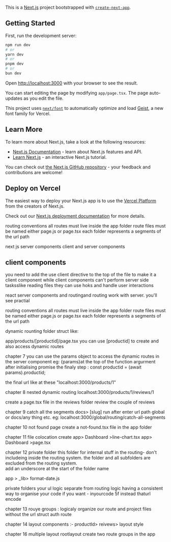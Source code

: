 This is a [Next.js](https://nextjs.org) project bootstrapped with [`create-next-app`](https://nextjs.org/docs/app/api-reference/cli/create-next-app).

## Getting Started

First, run the development server:

```bash
npm run dev
# or
yarn dev
# or
pnpm dev
# or
bun dev
```

Open [http://localhost:3000](http://localhost:3000) with your browser to see the result.

You can start editing the page by modifying `app/page.tsx`. The page auto-updates as you edit the file.

This project uses [`next/font`](https://nextjs.org/docs/app/building-your-application/optimizing/fonts) to automatically optimize and load [Geist](https://vercel.com/font), a new font family for Vercel.

## Learn More

To learn more about Next.js, take a look at the following resources:

- [Next.js Documentation](https://nextjs.org/docs) - learn about Next.js features and API.
- [Learn Next.js](https://nextjs.org/learn) - an interactive Next.js tutorial.

You can check out [the Next.js GitHub repository](https://github.com/vercel/next.js) - your feedback and contributions are welcome!

## Deploy on Vercel

The easiest way to deploy your Next.js app is to use the [Vercel Platform](https://vercel.com/new?utm_medium=default-template&filter=next.js&utm_source=create-next-app&utm_campaign=create-next-app-readme) from the creators of Next.js.

Check out our [Next.js deployment documentation](https://nextjs.org/docs/app/building-your-application/deploying) for more details.

routing conventions
all routes must live inside the app folder
route files must be named either page.js or page.tsx
each folder represents a segments of the url path

next js server components 
client and server components

client components 
- 

you need to add the use client directive to the top of the file to make it a client component
while client components can't perform server side tasksslike reading files they can use hoks and handle user interactions

react server components and routingand routing 
work with server. you'll see practial  

routing conventions 
all routes must live inside the app folder
route files must be named either page.js or page.tsx
each folder represents a segments of the url path

dynamic rounting folder struct like:

app/products/[productid]/page.tsx
you can use [productid] to create and also access dynamic routes

chapter 7
you can use the params object to access the dynamic routes in the server component 
eg: {params}at the top of the function argurment 
    after initialising promise 
    the finaly step :
    const productid = (await params).productid;
  
  the final url like at these "localhost:3000/products/1"

chapter 8 nested dynamic routing
localhost:3000/products/1/reviews/1

create a page.tsx file in the reviews folder 
review the couple of reviews

chapter 9 catch all the segments 
docs> [slug] run after enter url  path global or docs/any thing etc.
 eg: localhost:3000/global/routing/catch-all-segments

chapter 10 
not found page
create a not-found.tsx file in the app folder
 
chapter 11 
file colocation
create app> Dashboard >line-chart.tsx 
app> Dashboard >page.tsx

chapter 12 
private folder 
this folder for internal stuff in the routing- don't includeing inside the routing system.
 the folder and all subfolders are excluded from the routing system.  
 add an underscore at the start of the folder name

 app > _lib> format-date.js

 private folders your ul 
 logic separate from routing logic 
 having a consistent way to organise your code
 if you want - inyourcode  5f instead thaturl encode 

 chapter 13 
 rouye groups : 
 logicaly organize our route and project files without the url struct
auth route 

chapter 14 
layout components :-
productId> reivews> layout style

chapter 16 
multiple layout rootlayout
create two route groups in the app
